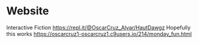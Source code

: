 # Website
Interactive Fiction
https://repl.it/@OscarCruz_Alvar/HautDawgz Hopefully this works
https://oscarcruz1-oscarcruz1.c9users.io/214/monday_fun.html
